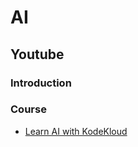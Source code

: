 # AI


## Youtube

### Introduction




### Course

- [Learn AI with KodeKloud](https://www.youtube.com/playlist?list=PL2We04F3Y_43f3x3n9pawcEuAwru7bcMG)